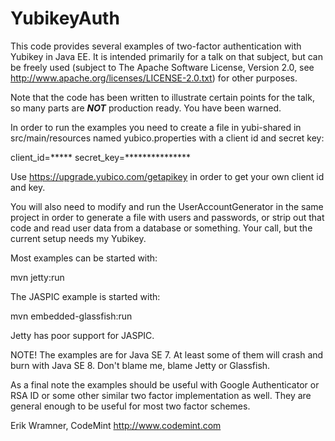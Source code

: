# YubikeyAuth
This code provides several examples of two-factor authentication with Yubikey
in Java EE. It is intended primarily for a talk on that subject, but can be
freely used (subject to The Apache Software License, Version 2.0, see
http://www.apache.org/licenses/LICENSE-2.0.txt) for other purposes.

Note that the code has been written to illustrate certain points for the
talk, so many parts are ***NOT*** production ready. You have been warned.

In order to run the examples you need to create a file in yubi-shared
in src/main/resources named yubico.properties with a client id and
secret key:

client_id=*****
secret_key=***************

Use https://upgrade.yubico.com/getapikey in order to get your own
client id and key.

You will also need to modify and run the UserAccountGenerator in the
same project in order to generate a file with users and passwords,
or strip out that code and read user data from a database or something.
Your call, but the current setup needs my Yubikey.

Most examples can be started with:

mvn jetty:run

The JASPIC example is started with:

mvn embedded-glassfish:run

Jetty has poor support for JASPIC.

NOTE! The examples are for Java SE 7. At least some of them will crash
and burn with Java SE 8. Don't blame me, blame Jetty or Glassfish.

As a final note the examples should be useful with Google Authenticator
or RSA ID or some other similar two factor implementation as well. They
are general enough to be useful for most two factor schemes.

Erik Wramner, CodeMint
http://www.codemint.com